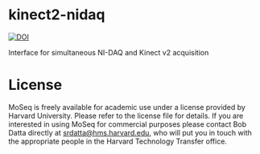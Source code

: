 # kinect2-nidaq
[![DOI](https://zenodo.org/badge/54425913.svg)](https://zenodo.org/badge/latestdoi/54425913)

Interface for simultaneous NI-DAQ and Kinect v2 acquisition

# License
MoSeq is freely available for academic use under a license provided by Harvard University. Please refer to the license file for details. If you are interested in using MoSeq for commercial purposes please contact Bob Datta directly at srdatta@hms.harvard.edu, who will put you in touch with the appropriate people in the Harvard Technology Transfer office.
